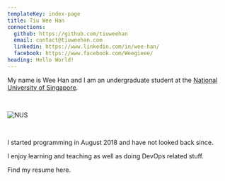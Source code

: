 ```yaml
---
templateKey: index-page
title: Tiu Wee Han
connections:
  github: https://github.com/tiuweehan
  email: contact@tiuweehan.com
  linkedin: https://www.linkedin.com/in/wee-han/
  facebook: https://www.facebook.com/Weegieee/
heading: Hello World!
---
```

My name is Wee Han and I am an undergraduate student at the [National University of Singapore](http://www.nus.edu.sg/).

<br />

![NUS](/img/nus.svg)

<br />

I started programming in August 2018 and have not looked back since.

I enjoy learning and teaching as well as doing DevOps related stuff.

Find my resume here.